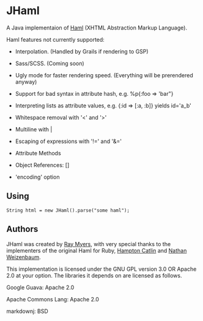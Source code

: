 # JHaml

A Java implementaion of [Haml](http://haml-lang.com/) (XHTML Abstraction Markup Language).

Haml features not currently supported:

* Interpolation. (Handled by Grails if rendering to GSP)

* Sass/SCSS. (Coming soon)

* Ugly mode for faster rendering speed. (Everything will be prerendered anyway)

* Support for bad syntax in attribute hash, e.g. %p{:foo => 'bar\"}

* Interpreting lists as attribute values, e.g. {:id => [:a, :b]} yields id='a_b'

* Whitespace removal with '<' and '>'

* Multiline with |

* Escaping of expressions with '!=' and '&=' 

* Attribute Methods

* Object References: []

* 'encoding' option

## Using

    String html = new JHaml().parse("some haml");

## Authors

JHaml was created by [Ray Myers](http://cadrlife.com), with very special thanks to the implementers of the 
original Haml for Ruby, [Hampton Catlin](http://hamptoncatlin.com) and [Nathan Weizenbaum](http://nex-3.com).

This implementation is licensed under the GNU GPL version 3.0 OR Apache 2.0 at your option. The libraries it depends on are licensed as follows.

Google Guava: Apache 2.0

Apache Commons Lang: Apache 2.0

markdownj: BSD
